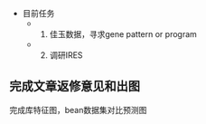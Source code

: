 
- 目前任务
	- 1. 佳玉数据，寻求gene pattern or program
	- 2. 调研IRES

## 完成文章返修意见和出图


完成库特征图，bean数据集对比预测图














